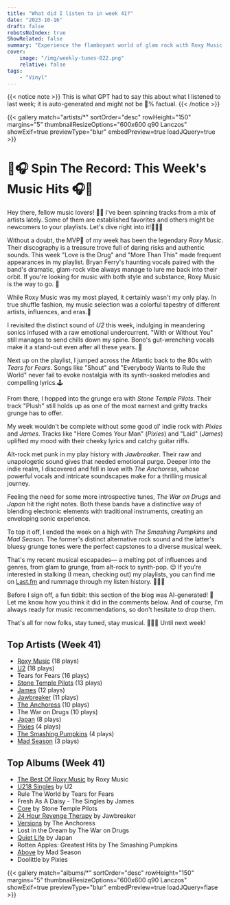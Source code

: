 ```yaml
---
title: "What did I listen to in week 41?"
date: "2023-10-16"
draft: false
robotsNoIndex: true
ShowRelated: false
summary: "Experience the flamboyant world of glam rock with Roxy Music. Their captivating blend of bold style and avant-garde compositions will leave you captivated!"
cover:
    image: "/img/weekly-tunes-022.png"
    relative: false
tags:
    - "Vinyl"
---
```


{{< notice note >}}
This is what GPT had to say this about what I listened to last week; it is auto-generated and might not be 💯% factual.
{{< /notice >}}

{{< gallery match="artists/*" sortOrder="desc" rowHeight="150" margins="5" thumbnailResizeOptions="600x600 q90 Lanczos" showExif=true previewType="blur" embedPreview=true loadJQuery=true >}}

# 🎵🎧 Spin The Record: This Week's Music Hits 🎧🎵

Hey there, fellow music lovers! 🙌🏻 I've been spinning tracks from a mix of artists lately. Some of them are established favorites and others might be newcomers to your playlists. Let's dive right into it!🏊🏽‍♂️ 

Without a doubt, the MVP🥇 of my week has been the legendary *Roxy Music*. Their discography is a treasure trove full of daring risks and authentic sounds. This week "Love is the Drug" and "More Than This" made frequent appearances in my playlist. Bryan Ferry's haunting vocals paired with the band's dramatic, glam-rock vibe always manage to lure me back into their orbit. If you're looking for music with both style and substance, Roxy Music is the way to go. 🚀

While Roxy Music was my most played, it certainly wasn't my only play. In true shuffle fashion, my music selection was a colorful tapestry of different artists, influences, and eras.🎨 

I revisited the distinct sound of *U2* this week, indulging in meandering sonics infused with a raw emotional undercurrent. "With or Without You" still manages to send chills down my spine. Bono's gut-wrenching vocals make it a stand-out even after all these years. 🎸

Next up on the playlist, I jumped across the Atlantic back to the 80s with *Tears for Fears*. Songs like "Shout" and "Everybody Wants to Rule the World" never fail to evoke nostalgia with its synth-soaked melodies and compelling lyrics.🕹

From there, I hopped into the grunge era with *Stone Temple Pilots*. Their track "Plush" still holds up as one of the most earnest and gritty tracks grunge has to offer. 

My week wouldn't be complete without some good ol' indie rock with *Pixies* and *James*. Tracks like "Here Comes Your Man" (*Pixies*) and "Laid" (*James*) uplifted my mood with their cheeky lyrics and catchy guitar riffs. 

Alt-rock met punk in my play history with *Jawbreaker*. Their raw and unapologetic sound gives that needed emotional purge. Deeper into the indie realm, I discovered and fell in love with *The Anchoress*, whose powerful vocals and intricate soundscapes make for a thrilling musical journey. 

Feeling the need for some more introspective tunes, *The War on Drugs* and *Japan* hit the right notes. Both these bands have a distinctive way of blending electronic elements with traditional instruments, creating an enveloping sonic experience. 

To top it off, I ended the week on a high with *The Smashing Pumpkins* and *Mad Season*. The former's distinct alternative rock sound and the latter's bluesy grunge tones were the perfect capstones to a diverse musical week.
 
That's my recent musical escapades— a melting pot of influences and genres, from glam to grunge, from alt-rock to synth-pop. 😌 If you're interested in stalking (I mean, checking out) my playlists, you can find me on [Last.fm](https://www.last.fm/user/RussMckendrick) and rummage through my listen history. 🕵🏻‍♂️

Before I sign off, a fun tidbit: this section of the blog was AI-generated! 🤖 Let me know how you think it did in the comments below. And of course, I'm always ready for music recommendations, so don't hesitate to drop them. 

That's all for now folks, stay tuned, stay musical. 🎵🤘🏻 Until next week!

## Top Artists (Week 41)

- [Roxy Music](https://www.mckendrick.rocks/artist/roxy-music/) (18 plays)
- [U2](https://www.mckendrick.rocks/artist/u2/) (18 plays)
- Tears for Fears (16 plays)
- [Stone Temple Pilots](https://www.mckendrick.rocks/artist/stone-temple-pilots/) (13 plays)
- [James](https://www.mckendrick.rocks/artist/james/) (12 plays)
- [Jawbreaker](https://www.mckendrick.rocks/artist/jawbreaker/) (11 plays)
- [The Anchoress](https://www.mckendrick.rocks/artist/the-anchoress/) (10 plays)
- The War on Drugs (10 plays)
- [Japan](https://www.mckendrick.rocks/artist/japan/) (8 plays)
- [Pixies](https://www.mckendrick.rocks/artist/pixies/) (4 plays)
- [The Smashing Pumpkins](https://www.mckendrick.rocks/artist/the-smashing-pumpkins/) (4 plays)
- [Mad Season](https://www.mckendrick.rocks/artist/mad-season/) (3 plays)


## Top Albums (Week 41)

- [The Best Of Roxy Music](https://www.mckendrick.rocks/albums/the-best-of-roxy-music-24389216/) by Roxy Music
- [U218 Singles](https://www.mckendrick.rocks/albums/u218-singles-1268163/) by U2
- Rule The World by Tears for Fears
- Fresh As A Daisy - The Singles by James
- [Core](https://www.mckendrick.rocks/albums/core-4798781/) by Stone Temple Pilots
- [24 Hour Revenge Therapy](https://www.mckendrick.rocks/albums/24-hour-revenge-therapy-23656178/) by Jawbreaker
- [Versions](https://www.mckendrick.rocks/albums/versions-28432765/) by The Anchoress
- Lost in the Dream by The War on Drugs
- [Quiet Life](https://www.mckendrick.rocks/albums/quiet-life-17617648/) by Japan
- Rotten Apples: Greatest Hits by The Smashing Pumpkins
- [Above](https://www.mckendrick.rocks/albums/above-7643695/) by Mad Season
- Doolittle by Pixies


{{< gallery match="albums/*" sortOrder="desc" rowHeight="150" margins="5" thumbnailResizeOptions="600x600 q90 Lanczos" showExif=true previewType="blur" embedPreview=true loadJQuery=flase >}}